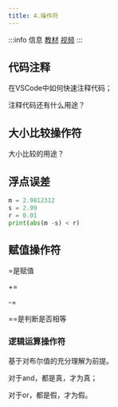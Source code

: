 ```yaml
---
title: 4.操作符
---
```


:::info 信息
[教材](https://coding-newbies-group.github.io/programming-co_creation-docs/docs/pilot/p1-3-structure-2#%E5%B8%B8%E7%94%A8%E6%93%8D%E4%BD%9C%E7%AC%A6)
[视频](https://www.bilibili.com/video/BV1Hx4y1F7pH/?vd_source=4a888db8814702b2062fcaf2575be745)
:::


## 代码注释

在VSCode中如何快速注释代码；

注释代码还有什么用途？



## 大小比较操作符

大小比较的用途？



## 浮点误差

```python
m = 2.9812312
s = 2.99
r = 0.01
print(abs(m -s) < r)
```



## 赋值操作符

=是赋值

+=

-=

==是判断是否相等



### 逻辑运算操作符

基于对布尔值的充分理解为前提。

对于and，都是真，才为真；

对于or，都是假，才为假。